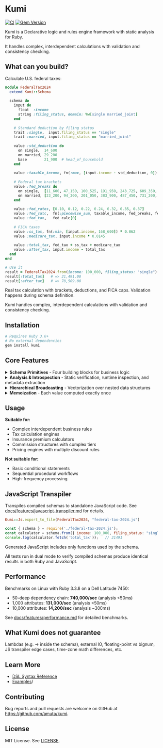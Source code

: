 # Kumi 

[![CI](https://github.com/amuta/kumi/workflows/CI/badge.svg)](https://github.com/amuta/kumi/actions)
[![Gem Version](https://badge.fury.io/rb/kumi.svg)](https://badge.fury.io/rb/kumi)

Kumi is a Declarative logic and rules engine framework with static analysis for Ruby.

It handles complex, interdependent calculations with validation and consistency checking.


## What can you build?

Calculate U.S. federal taxes:

```ruby
module FederalTax2024
  extend Kumi::Schema
  
  schema do
    input do
      float  :income
      string :filing_status, domain: %w[single married_joint]
    end
    
    # Standard deduction by filing status
    trait :single,  input.filing_status == "single"
    trait :married, input.filing_status == "married_joint"
    
    value :std_deduction do
      on single,  14_600
      on married, 29_200
      base        21_900  # head_of_household
    end
    
    value :taxable_income, fn(:max, [input.income - std_deduction, 0])
    
    # Federal tax brackets
    value :fed_breaks do
      on single,  [11_600, 47_150, 100_525, 191_950, 243_725, 609_350, Float::INFINITY]
      on married, [23_200, 94_300, 201_050, 383_900, 487_450, 731_200, Float::INFINITY]
    end
    
    value :fed_rates, [0.10, 0.12, 0.22, 0.24, 0.32, 0.35, 0.37]
    value :fed_calc,  fn(:piecewise_sum, taxable_income, fed_breaks, fed_rates)
    value :fed_tax,   fed_calc[0]
    
    # FICA taxes
    value :ss_tax, fn(:min, [input.income, 168_600]) * 0.062
    value :medicare_tax, input.income * 0.0145
    
    value :total_tax, fed_tax + ss_tax + medicare_tax
    value :after_tax, input.income - total_tax
  end
end

# Use it
result = FederalTax2024.from(income: 100_000, filing_status: "single")
result[:total_tax]   # => 21,491.00
result[:after_tax]   # => 78,509.00
```

Real tax calculation with brackets, deductions, and FICA caps. Validation happens during schema definition.

Kumi handles complex, interdependent calculations with validation and consistency checking.

## Installation

```bash
# Requires Ruby 3.0+
# No external dependencies
gem install kumi
```

## Core Features

<details>
<summary><strong>Schema Primitives</strong> - Four building blocks for business logic</summary>

### Schema Primitives

Kumi schemas are built from four primitives:

**Inputs** define the data flowing into your schema with built-in validation:
```ruby
input do
  float :price, domain: 0..1000.0      # Validates range
  integer :quantity, domain: 1..10000   # Validates range
  string :tier, domain: %w[standard premium]  # Validates inclusion
end
```

**Values** are computed attributes that automatically memoize their results
```ruby
value :subtotal, input.price * input.quantity
value :tax_rate, 0.08
value :tax_amount, subtotal * tax_rate
```

**Traits** are boolean conditions for branching logic:
```ruby
trait :bulk_order, input.quantity >= 100
trait :premium_customer, input.tier == "premium"

value :discount do
  on bulk_order, premium_customer, 0.25  # 25% for bulk premium orders
  on bulk_order, 0.15                     # 15% for bulk orders
  on premium_customer, 0.10               # 10% for premium customers
  base 0.0                                # No discount otherwise
end
```

**Functions** are computational building blocks:

```ruby
value :final_price, [subtotal - discount_amount, 0].max
value :monthly_payment, fn(:pmt, rate: 0.05/12, nper: 36, pv: -loan_amount)
```
Note: You can find a list all core functions in [docs/FUNCTIONS.md](docs/FUNCTIONS.md)

</details>

<details>
<summary><strong>Analysis & Introspection</strong> - Static verification, runtime inspection, and metadata extraction</summary>

### Analysis & Introspection

Kumi provides comprehensive analysis capabilities - catching errors at definition time and exposing schema structure for tooling and debugging.

#### **Static Analysis: Catch Errors Early**

Kumi catches many types of business logic errors that cause runtime failures or silent bugs:

```ruby
module InsurancePolicyPricer
  extend Kumi::Schema
  
  schema do
    input do
      integer :age, domain: 18..80
      string :risk_category, domain: %w[low medium high]
      float :coverage_amount, domain: 50_000..2_000_000
      integer :years_experience, domain: 0..50
      boolean :has_claims
    end
    
    # Risk assessment with subtle interdependencies
    trait :young_driver, input.age < 25
    trait :experienced, input.years_experience >= 5
    trait :high_risk, input.risk_category == "high"
    trait :senior_driver, input.age >= 65
    
    # Base premium calculation
    value :base_premium, input.coverage_amount * 0.02
    
    # Experience adjustment with subtle circular reference
    value :experience_factor do
      on experienced & young_driver, experience_discount * 0.8  # ❌ Uses experience_discount before it's defined
      on experienced, 0.85
      on young_driver, 1.25
      base 1.0
    end
    
    # Risk multipliers that create impossible combinations
    value :risk_multiplier do
      on high_risk & experienced, 1.5    # High risk but experienced
      on high_risk, 2.0                  # Just high risk
      on low_risk & young_driver, 0.9    # ❌ low_risk is undefined (typo for input.risk_category)
      base 1.0
    end
    
    # Claims history impact
    trait :claims_free, fn(:not, input.has_claims)
    trait :perfect_record, claims_free & experienced & fn(:not, young_driver)
    
    # Discount calculation with type error
    value :experience_discount do
      on perfect_record, input.years_experience + "%" # ❌ String concatenation with integer
      on claims_free, 0.95
      base 1.0
    end
    
    # Premium calculation chain
    value :adjusted_premium, base_premium * experience_factor * risk_multiplier
    
    # Age-based impossible logic
    trait :mature_professional, senior_driver & experienced & young_driver  # ❌ Can't be senior AND young
    
    # Final premium with self-referencing cascade
    value :final_premium do
      on mature_professional, adjusted_premium * 0.8
      on senior_driver, adjusted_premium * senior_adjustment  # ❌ senior_adjustment undefined
      base final_premium * 1.1  # ❌ Self-reference in base case
    end
    
    # Monthly payment calculation with function arity error
    value :monthly_payment, fn(:divide, final_premium)  # ❌ divide needs 2 arguments, got 1
  end
end

# Static analysis catches these errors:
# ❌ Circular reference: experience_factor → experience_discount → experience_factor
# ❌ Undefined reference: low_risk (should be input.risk_category == "low")
# ❌ Type mismatch: integer + string in experience_discount
# ❌ Impossible conjunction: senior_driver & young_driver
# ❌ Undefined reference: senior_adjustment
# ❌ Self-reference cycle: final_premium references itself in base case
# ❌ Function arity error: divide expects 2 arguments, got 1
```

**Mutual Recursion**: Kumi supports mutual recursion when cascade conditions are mutually exclusive:

```ruby
trait :is_forward, input.operation == "forward"
trait :is_reverse, input.operation == "reverse"

# Safe mutual recursion - conditions are mutually exclusive
value :forward_processor do
  on is_forward, input.value * 2        # Direct calculation
  on is_reverse, reveAnalysisrse_processor + 10  # Delegates to reverse (safe)
  base "invalid operation"
end

value :reverse_processor do
  on is_forward, forward_processor - 5   # Delegates to forward (safe) 
  on is_reverse, input.value / 2         # Direct calculation
  base "invalid operation"
end

# Usage examples:
# operation="forward", value=10  => forward: 20, reverse: 15
# operation="reverse", value=10  => forward: 15, reverse: 5  
# operation="unknown", value=10  => both: "invalid operation"
```

This compiles because `operation` can only be "forward" or "reverse", never both. Each recursion executes one step before hitting a direct calculation.

#### **Runtime Introspection: Debug and Understand**

**Explainability**: Trace exactly how any value is computed, step-by-step. This is invaluable for debugging complex logic and auditing results.

```ruby
Kumi::Explain.call(FederalTax2024, :fed_tax, inputs: {income: 100_000, filing_status: "single"})
# => fed_tax = fed_calc[0]
#    = (fed_calc = piecewise_sum(taxable_income, fed_breaks, fed_rates)
#       = piecewise_sum(85_400, [11_600, 47_150, ...], [0.10, 0.12, ...])
#       = [15_099.50, 0.22])
#    = 15_099.50
```

#### **Schema Metadata API: Build Tooling**

Programmatically access the analyzed structure of your schema to build tools like form generators, documentation sites, or custom validators.

```ruby
metadata = FederalTax2024.schema_metadata

# Processed, tool-friendly metadata
metadata.inputs           # => { name: { type: :string, domain: ... } }
metadata.values           # => { name: { dependencies: [...], expression: "..." } }
metadata.traits           # => { name: { condition: "...", dependencies: [...] } }

# Raw analyzer state for deep analysis
metadata.dependencies     # Dependency graph between all declarations
metadata.evaluation_order # Topologically sorted computation order

# Export to standard formats
metadata.to_h             # => Serializable hash for JSON/APIs
metadata.to_json_schema   # => JSON Schema for input validation
```

#### **AST Visualization: See the Structure**

For deep debugging, you can print the raw Abstract Syntax Tree (AST) of a schema.

```ruby
puts Kumi::Support::SExpressionPrinter.print(FederalTax2024.__syntax_tree__)
# => (Root
#      inputs: [
#        (InputDeclaration :income :float)
#        (InputDeclaration :filing_status :string domain: ["single", "married_joint"])
#      ]
#      traits: [...]
#      attributes: [...])
```

</details>

<details>
<summary><strong>Hierarchical Broadcasting</strong> - Vectorization over nested data structures</summary>

### Hierarchical Broadcasting

Kumi broadcasts operations over hierarchical data structures with two complementary access modes for maximum flexibility.

See [docs/features/hierarchical-broadcasting.md](docs/features/hierarchical-broadcasting.md) for detailed documentation.

**Business Scenario**: E-commerce checkout with dynamic pricing rules

> **"As an e-commerce platform, I need to calculate order totals with complex discount rules:**
> - Premium members get 15% off electronics
> - Bulk orders (5+ items) get 10% off that item
> - Free shipping on orders over $100
> - Calculate: item subtotals, total discounts, shipping, final total
> 
> **The challenge:** Each order has different items, quantities, categories, and customer tiers. The discount logic involves multiple conditions - some items qualify for multiple discounts, others for none. Traditional pricing code requires nested if-statements and manual calculations."

**Kumi Solution** (16 lines of declarative pricing logic):
```ruby
module OrderPricing
  extend Kumi::Schema
  
  schema do
    input do
      array :items do
        float   :price
        integer :quantity
        string  :category
      end
      string :customer_tier
      float  :shipping_threshold
    end
    
    # Calculate item subtotals and discount eligibility
    value :subtotals, input.items.price * input.items.quantity
    trait :electronics, input.items.category == "electronics"
    trait :bulk_item, input.items.quantity >= 5
    trait :premium_customer, input.customer_tier == "premium"
    
    # Apply layered discounts (premium + bulk can stack)
    trait :premium_electronics, premium_customer & electronics
    trait :stacked_discount, premium_electronics & bulk_item
    
    value :discounted_prices do
      on stacked_discount, input.items.price * 0.75      # 15% + 10% = 25% off
      on premium_electronics, input.items.price * 0.85   # 15% off
      on bulk_item, input.items.price * 0.90             # 10% off
      base input.items.price                              # No discount
    end
    
    value :final_subtotals, discounted_prices * input.items.quantity
    
    # Order totals and conditional shipping
    value :subtotal, fn(:sum, final_subtotals)
    value :total_savings, fn(:sum, subtotals) - subtotal
    value :shipping, subtotal > input.shipping_threshold ? 0.0 : 9.99
    value :total, subtotal + shipping
  end
end
```

**Mixed Access Modes**: Both object and element access can be used together in the same schema:

```ruby
module UserAnalytics
  extend Kumi::Schema
  
  schema do
    input do
      # Object access mode - structured business data
      array :users do
        string :name
        integer :age
      end
      
      # Element access mode - multi-dimensional raw arrays
      array :recent_purchases do
        element :integer, :days_ago
      end
    end

    # Object access works normally
    value :user_names, input.users.name
    value :avg_age, fn(:avg, input.users.age)
    
    # Element access handles nested arrays with progressive path traversal
    value :all_purchase_days, fn(:flatten, input.recent_purchases.days_ago)
    value :recent_flags, input.recent_purchases.days_ago < 5
    trait :has_recent_purchase, fn(:any?, fn(:flatten, recent_flags))
    
    # Progressive dimensional analysis - each path level goes deeper
    value :purchase_dimensions, [
      fn(:size, input.recent_purchases),           # Number of purchase groups
      fn(:size, input.recent_purchases.days_ago)  # Total individual purchase days
    ]
    
    # Mixed usage in conditions
    trait :adult_users, input.users.age >= 18
    value :adult_count, fn(:count_if, adult_users)
  end
end

# Works with mixed data structures
result = UserAnalytics.from({
  users: [{ name: "Alice", age: 25 }, { name: "Bob", age: 17 }],
  recent_purchases: [[1, 3, 7], [2, 4], [10, 15]]  # Nested arrays
})

result[:user_names]          # => ["Alice", "Bob"]
result[:has_recent_purchase] # => true (some purchases < 5 days ago)
result[:adult_count]         # => 1
result[:purchase_dimensions] # => [3, 8] (3 groups, 8 total days)
```

</details>

<details>
<summary><strong>Memoization</strong> - Each value computed exactly once</summary>

### Memoization

Each value is computed exactly once:

```ruby
runner = FederalTax2024.from(income: 250_000, filing_status: "married_joint")

# First access computes full dependency chain
runner[:total_tax]     # => 53,155.20

# Subsequent access uses cached values
runner[:fed_tax]       # => 39,077.00 (cached)
runner[:after_tax]     # => 196,844.80 (cached)
```
</details>

## Usage

**Suitable for:**
- Complex interdependent business rules
- Tax calculation engines
- Insurance premium calculators
- Commission structures with complex tiers
- Pricing engines with multiple discount rules

**Not suitable for:**
- Basic conditional statements
- Sequential procedural workflows  
- High-frequency processing

## JavaScript Transpiler

Transpiles compiled schemas to standalone JavaScript code. See [docs/features/javascript-transpiler.md](docs/features/javascript-transpiler.md) for details.

```ruby
Kumi::Js.export_to_file(FederalTax2024, "federal-tax-2024.js")
```

```javascript
const { schema } = require('./federal-tax-2024.js');
const calculator = schema.from({ income: 100_000, filing_status: "single" });
console.log(calculator.fetch('total_tax'));   // 21491
```

Generated JavaScript includes only functions used by the schema.

All tests run in dual mode to verify compiled schemas produce identical results in both Ruby and JavaScript.

## Performance

Benchmarks on Linux with Ruby 3.3.8 on a Dell Latitude 7450:
- 50-deep dependency chain: **740,000/sec** (analysis <50ms)
- 1,000 attributes:         **131,000/sec** (analysis <50ms)
- 10,000 attributes:        **14,200/sec**  (analysis ~300ms)

See [docs/features/performance.md](docs/features/performance.md) for detailed benchmarks.

## What Kumi does not guarantee 

Lambdas (e.g. -> inside the schema), external IO, floating-point vs bignum, JS transpiler edge cases, time-zone math differences, etc.

## Learn More

- [DSL Syntax Reference](docs/SYNTAX.md)
- [Examples](examples/)/

## Contributing

Bug reports and pull requests are welcome on GitHub at https://github.com/amuta/kumi.

## License

MIT License. See [LICENSE](LICENSE).
